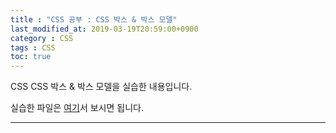 ```yaml
---
title : "CSS 공부 : CSS 박스 & 박스 모델" 
last_modified_at: 2019-03-19T20:59:00+0900
category : CSS
tags : CSS
toc: true
--- 
```


CSS CSS 박스 & 박스 모델을 실습한 내용입니다.

실습한 파일은 [여기](https://minungpark.github.io/HTML/CSSbox&Boxmodel.html)서 보시면 됩니다.

---